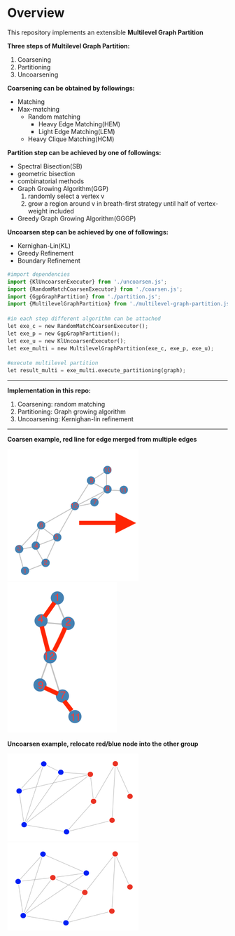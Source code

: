 
# Overview

This repository implements an extensible **Multilevel Graph Partition** 

**Three steps of Multilevel Graph Partition:** 
1. Coarsening
2. Partitioning
3. Uncoarsening

**Coarsening can be obtained by followings:**
- Matching
- Max-matching
    - Random matching 
        - Heavy Edge Matching(HEM)
        - Light Edge Matching(LEM)
    - Heavy Clique Matching(HCM)

**Partition step can be achieved by one of followings:**
- Spectral Bisection(SB) 
- geometric bisection 
- combinatorial methods
- Graph Growing Algorithm(GGP) 
    1. randomly select a vertex v
    2. grow a region around v in breath-first strategy until half of vertex-weight included
- Greedy Graph Growing Algorithm(GGGP)

**Uncoarsen step can be achieved by one of followings:**
- Kernighan-Lin(KL) 
- Greedy Refinement
- Boundary Refinement

```python
#import dependencies
import {KlUncoarsenExecutor} from './uncoarsen.js';
import {RandomMatchCoarsenExecutor} from './coarsen.js';
import {GgpGraphPartition} from './partition.js';
import {MultilevelGraphPartition} from './multilevel-graph-partition.js';

#in each step different algorithm can be attached
let exe_c = new RandomMatchCoarsenExecutor();
let exe_p = new GgpGraphPartition();
let exe_u = new KlUncoarsenExecutor();
let exe_multi = new MultilevelGraphPartition(exe_c, exe_p, exe_u);

#execute multilevel partition
let result_multi = exe_multi.execute_partitioning(graph);
```

--- -- - - --

**Implementation in this repo:** 
1. Coarsening: random matching
2. Partitioning: Graph growing algorithm
3. Uncoarsening: Kernighan-lin refinement

--- -- - - --

**Coarsen example, red line for edge merged from multiple edges**

<img src="./img/before-coarsen.png" height="300px">  <img src="./img/after-coarsen.png">

**Uncoarsen example, relocate red/blue node into the other group**

<img src="./img/before-uncor.png" height="200px" width="300px"> <img width="50px"> <img src="./img/after-uncor.png" height="200px" width="300px">



